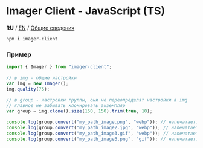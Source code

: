 # Imager Client - JavaScript (TS)

**RU** / [EN](./TS-EN.md) / [Общие сведения](../README.md)

```bash
npm i imager-client
```

### Пример

```js
import { Imager } from "imager-client";

// в img - общие настройки
var img = new Imager();
img.quality(75);

// в group - настройки группы, они не переопределят настройки в img
// главное не забывать клонировать экземпляр
var group = img.clone().size(150, 150).trim(true, 10);

console.log(group.convert("my_path_image.png", "webp")); // напечатает: my_path_image/DqcECgCWSwoAlg.webp
console.log(group.convert("my_path_image2.jpg", "webp")); // напечатает: my_path_image2/DqcBCgCWSwoAlg.webp
console.log(group.convert("my_path_image3.gif", "webp")); // напечатает: my_path_image3/DqcDCgCWSwoAlg.webp
console.log(group.convert("my_path_image3.png", "gif")); // напечатает: my_path_image3/DqcEAwCWSwoAlg.gif
```
